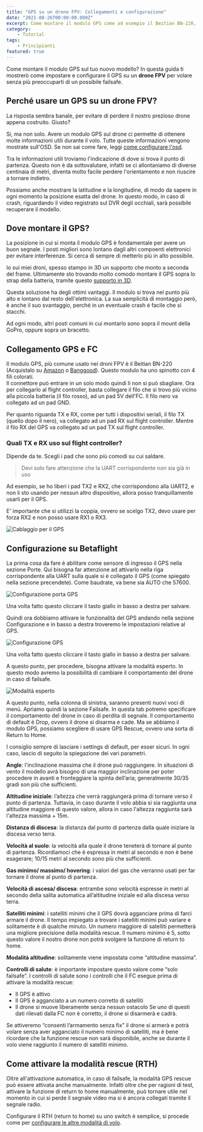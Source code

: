 ```yaml
---
title: "GPS su un drone FPV: Collegamenti e configurazione"
date: "2021-08-26T00:00:00.000Z"
excerpt: Come montare il modulo GPS come ad esempio il Beitian BN-220, su un drone FPV da racing? In questo articolo spiego come collegare il GPS e configurarlo in modo da utilizzare GPS Rescue su Betaflight
category: 
    - Tutorial
tags: 
    - Principianti
featured: true
---
```


Come montare il modulo GPS sul tuo nuovo modello? In questa guida ti mostrerò come impostare e configurare il GPS su un **drone FPV** per volare senza più preoccuparti di un possibile failsafe.

## Perché usare un GPS su un drone FPV?
La risposta sembra banale, per evitare di perdere il nostro prezioso drone appena costruito. Giusto?

Si, ma non solo. Avere un modulo GPS sul drone ci permette di ottenere molte informazioni utili durante il volo. Tutte queste informazioni vengono mostrate sull'OSD. Se non sai come fare, leggi [come configurare l'osd](https://lucafpv.com/configurare-osd-betaflight).

Tra le informazioni utili troviamo l'indicazione di dove si trova il punto di partenza. Questo non è da sottovalutare, infatti se ci allontaniamo di diverse centinaia di metri, diventa molto facile perdere l'orientamento e non riuscire a tornare indietro.

Possiamo anche mostrare la latitudine e la longitudine, di modo da sapere in ogni momento la posizione esatta del drone. In questo modo, in caso di crash, riguardando il video registrato sul DVR degli occhiali, sarà possibile recuperare il modello.


## Dove montare il GPS? 

La posizione in cui si monta il modulo GPS è fondamentale per avere un buon segnale. I posti migliori sono lontano dagli altri compoenti elettronici per evitare interferenze. Si cerca di sempre di metterlo più in alto possibile. 

Io sui miei droni, spesso stampo in 3D un supporto che monto a seconda del frame. Ultimamente sto trovando molto comodo montare il GPS sopra lo strap della batteria, tramite questo [supporto in 3D](https://www.thingiverse.com/thing:3217191). 

Questa soluzione ha degli ottimi vantaggi. Il modulo si trova nel punto più alto e lontano dal resto dell'elettronica. La sua semplicità di montaggio però, è anche il suo svantaggio, perché in un eventuale crash é facile che si stacchi.

Ad ogni modo, altri posti comuni in cui montarlo sono sopra il mount della GoPro, oppure sopra un bracetto. 


## Collegamento GPS e FC

Il modulo GPS, più comune usato nei droni FPV è il Beitian BN-220 (Acquistalo su [Amazon](https://amzn.to/2WoRamu) o [Banggood](https://www.banggood.com/custlink/mKmd4V9K5P)). Questo modulo ha uno spinotto con 4 fili colorati.  
Il connettore può entrare in un solo modo quindi li non si può sbagliare. Ora per collegarlo al flight controller, basta collegare il filo che si trovo più vicino alla piccola batteria (il filo rosso), ad un pad 5V dell'FC. Il filo nero va collegato ad un pad GND. 

Per quanto riguarda TX e RX, come per tutti i dispositivi seriali, il filo TX (quello dopo il nero), va collegato ad un pad RX sul flight controller. Mentre il filo RX del GPS va collegato ad un pad TX sul flight controller.

### Quali TX e RX uso sul flight controller?

Dipende da te. Scegli i pad che sono più comodi su cui saldare. 
> Devi solo fare attenzione che la UART corrispondente non sia già in uso

Ad esempio, se ho liberi i pad TX2 e RX2, che corrispondono alla UART2, e non li sto usando per nessun altro dispositivo, allora posso tranquillamente usarli per il GPS. 

E' importante che si utilizzi la coppia, ovvero se scelgo TX2, devo usare per forza RX2 e non posso usare RX1 o RX3. 

![Cablaggio per il GPS](/images/configurare-gps/collegamento_gps_fc.jpg)

## Configurazione su Betaflight

La prima cosa da fare è abilitare come sensore di ingresso il GPS nella sezione Porte. Qui bisogna far attenzione ad attivarlo nella riga corrispondente alla UART sulla quale si è collegato il GPS (come spiegato nella sezione precendete). Come baudrate, va bene sia AUTO che 57600. 

![Configurazione porta GPS](/images/configurare-gps/porte_betaflight.jpg)

Una volta fatto questo cliccare il tasto giallo in basso a destra per salvare.

Quindi ora dobbiamo attivare le funzionalità del GPS andando nella sezione Configurazione e in basso a destra troveremo le impostazioni relative al GPS.

![Configurazione GPS](/images/configurare-gps/gps_config_betaflight.jpg)

Una volta fatto questo cliccare il tasto giallo in basso a destra per salvare.

A questo punto, per procedere, bisogna attivare la modalità esperto. In questo modo avremo la possibilità di cambiare il comportamento del drone in caso di failsafe.

![Modalità esperto](/images/configurare-gps/expert_mode.png)

A questo punto, nella colonna di sinistra, saranno presenti nuovi voci di menú. Apriamo quindi la sezione Failsafe. In questa tab potremo specificare il comportamento del drone in caso di perdita di segnale. Il comportamento di default è Drop, ovvero il drone si disarma e cade. Ma se abbiamo il modulo GPS, possiamo scegliere di usare GPS Rescue, ovvero una sorta di Return to Home.

I consiglio sempre di lasciare i settings di default, per esser sicuri. In ogni caso, lascio di seguito la spiegazione dei vari parametri.

**Angle**: l'inclinazione massima che il drone può raggiungere. In situazioni di vento il modello avrà bisogno di una maggior inclinazione per poter procedere in avanti e fronteggiare la spinta dell’aria; generalmente 30/35 gradi son più che sufficienti.

**Altitudine iniziale**: l’altezza che verrà raggiungerà prima di tornare verso il punto di partenza. Tuttavia, in caso durante il volo abbia si sia raggiunta una altitudine maggiore di questo valore, allora in caso l'altezza raggiunta sarà l'altezza massima + 15m. 

**Distanza di discesa**: la distanza dal punto di partenza dalla quale iniziare la discesa verso terra.

**Velocità al suolo**: la velocità alla quale il drone teneterà di tornare al punto di partenza. Ricordiamoci che è espressa in metri al secondo e non è bene esagerare; 10/15 metri al secondo sono più che sufficienti.

**Gas minimo/ massimo/ hovering**: i valori del gas che verranno usati per far tornare il drone al punto di partenza.

**Velocità di ascesa/ discesa**: entrambe sono velocità espresse in metri al secondo della salita automatica all’altitudine iniziale ed alla discesa verso terra.

**Satelliti minimi**: i satelliti minimi che il GPS dovrà agganciare prima di farci armare il drone. Il tempo impiegato a trovare i satelliti minimi può variare e solitamente è di qualche minuto. Un numero maggiore di satelliti permetterà una migliore precisione della modalità rescue. Il numero minimo è 5, sotto questo valore il nostro drone non potrà svolgere la funzione di return to home.

**Modalità altitudine**: solitamente viene impostata come “altitudine massima”.

**Controlli di salute**: è importante impostare questo valore come “solo failsafe”. I controlli di salute sono i controlli che il FC esegue prima di attivare la modalità rescue:

- Il GPS è attivo
- Il GPS è agganciato a un numero corretto di satelliti
- Il drone si muove liberamente senza nessun ostacolo
Se uno di questi dati rilevati dalla FC non è corretto, il drone si disarmerà e cadrà.

Se attiveremo “consenti l’armamento senza fix” il drone si armerà e potrà volare senza aver agganciato il numero minimo di satelliti, ma è bene ricordare che la funzione rescue non sarà disponibile, anche se durante il volo viene raggiunto il numero di satelliti minimo.

## Come attivare la modalità rescue (RTH)

Oltre all'attivazione automatica, in caso di failsafe, la modalità GPS rescue può essere attivata anche manualmente. Infatti oltre che per ragioni di test, attivare la funzione di return to home manualmente, può tornare utile nel momento in cui si perde il segnale video ma si è ancora collegati tramite il segnale radio.

Configurare il RTH (return to home) su uno switch è semplice, si procede come per [configurare le altre modalità di volo](https://lucafpv.com/modalita-di-volo-betaflight/). 
